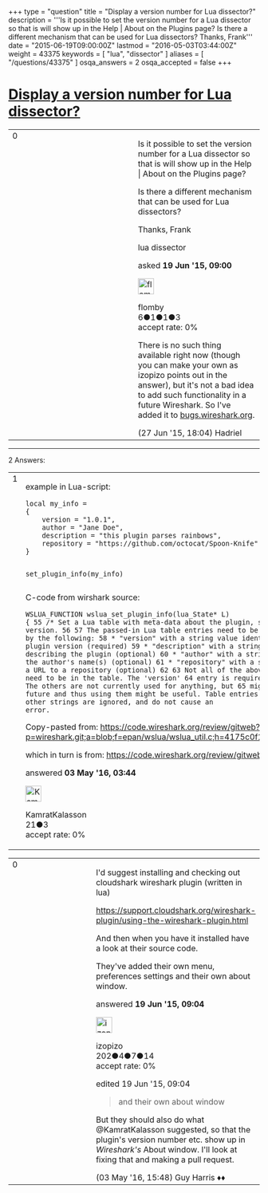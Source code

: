 +++
type = "question"
title = "Display a version number for Lua dissector?"
description = '''Is it possible to set the version number for a Lua dissector so that is will show up in the Help | About on the Plugins page?  Is there a different mechanism that can be used for Lua dissectors? Thanks, Frank'''
date = "2015-06-19T09:00:00Z"
lastmod = "2016-05-03T03:44:00Z"
weight = 43375
keywords = [ "lua", "dissector" ]
aliases = [ "/questions/43375" ]
osqa_answers = 2
osqa_accepted = false
+++

<div class="headNormal">

# [Display a version number for Lua dissector?](/questions/43375/display-a-version-number-for-lua-dissector)

</div>

<div id="main-body">

<div id="askform">

<table id="question-table" style="width:100%;"><colgroup><col style="width: 50%" /><col style="width: 50%" /></colgroup><tbody><tr class="odd"><td style="width: 30px; vertical-align: top"><div class="vote-buttons"><div id="post-43375-score" class="post-score" title="current number of votes">0</div><div id="favorite-count" class="favorite-count"></div></div></td><td><div id="item-right"><div class="question-body"><p>Is it possible to set the version number for a Lua dissector so that is will show up in the Help | About on the Plugins page?<br />
</p><p>Is there a different mechanism that can be used for Lua dissectors?</p><p>Thanks, Frank</p></div><div id="question-tags" class="tags-container tags">lua dissector</div><div id="question-controls" class="post-controls"></div><div class="post-update-info-container"><div class="post-update-info post-update-info-user"><p>asked <strong>19 Jun '15, 09:00</strong></p><img src="https://secure.gravatar.com/avatar/1f9965ec0a514fe5b45320abd193b6a3?s=32&amp;d=identicon&amp;r=g" class="gravatar" width="32" height="32" alt="flomby&#39;s gravatar image" /><p>flomby<br />
<span class="score" title="6 reputation points">6</span><span title="1 badges"><span class="badge1">●</span><span class="badgecount">1</span></span><span title="1 badges"><span class="silver">●</span><span class="badgecount">1</span></span><span title="3 badges"><span class="bronze">●</span><span class="badgecount">3</span></span><br />
<span class="accept_rate" title="Rate of the user&#39;s accepted answers">accept rate:</span> <span title="flomby has no accepted answers">0%</span> </br></p></div></div><div id="comments-container-43375" class="comments-container"><span id="43615"></span><div id="comment-43615" class="comment"><div id="post-43615-score" class="comment-score"></div><div class="comment-text"><p>There is no such thing available right now (though you can make your own as izopizo points out in the answer), but it's not a bad idea to add such functionality in a future Wireshark. So I've added it to <a href="https://bugs.wireshark.org/bugzilla/show_bug.cgi?id=11315">bugs.wireshark.org</a>.</p></div><div id="comment-43615-info" class="comment-info"><span class="comment-age">(27 Jun '15, 18:04)</span> Hadriel</div></div></div><div id="comment-tools-43375" class="comment-tools"></div><div class="clear"></div><div id="comment-43375-form-container" class="comment-form-container"></div><div class="clear"></div></div></td></tr></tbody></table>

------------------------------------------------------------------------

<div class="tabBar">

<span id="sort-top"></span>

<div class="headQuestions">

2 Answers:

</div>

</div>

<span id="52170"></span>

<div id="answer-container-52170" class="answer">

<table style="width:100%;"><colgroup><col style="width: 50%" /><col style="width: 50%" /></colgroup><tbody><tr class="odd"><td style="width: 30px; vertical-align: top"><div class="vote-buttons"><div id="post-52170-score" class="post-score" title="current number of votes">1</div></div></td><td><div class="item-right"><div class="answer-body"><p>example in Lua-script:</p><pre><code>local my_info = 
{
    version = &quot;1.0.1&quot;,
    author = &quot;Jane Doe&quot;,
    description = &quot;this plugin parses rainbows&quot;,
    repository = &quot;https://github.com/octocat/Spoon-Knife&quot;
}

set_plugin_info(my_info)</code></pre><p>C-code from wirshark source:</p><pre><code>WSLUA_FUNCTION wslua_set_plugin_info(lua_State* L) {
  55     /*  Set a Lua table with meta-data about the plugin, such as version.
  56 
  57         The passed-in Lua table entries need to be keyed/indexed by the following:
  58          * &quot;version&quot; with a string value identifying the plugin version (required)
  59          * &quot;description&quot; with a string value describing the plugin (optional)
  60          * &quot;author&quot; with a string value of the author&#39;s name(s) (optional)
  61          * &quot;repository&quot; with a string value of a URL to a repository (optional)
  62 
  63         Not all of the above key entries need to be in the table. The &#39;version&#39;
  64         entry is required, however. The others are not currently used for anything, but
  65         might be in the future and thus using them might be useful. Table entries keyed
  66         by other strings are ignored, and do not cause an error.</code></pre><p>Copy-pasted from: <a href="https://code.wireshark.org/review/gitweb?p=wireshark.git;a=blob;f=epan/wslua/wslua_util.c;h=4175c0f170fd3ed87392e0dc6a9df200803f610a;hb=23163520ad2a96aa9c22ebae8f3fcc91e93d2461">https://code.wireshark.org/review/gitweb?p=wireshark.git;a=blob;f=epan/wslua/wslua_util.c;h=4175c0f170fd3ed87392e0dc6a9df200803f610a;hb=23163520ad2a96aa9c22ebae8f3fcc91e93d2461</a></p><p>which in turn is from: <a href="https://code.wireshark.org/review/gitweb?p=wireshark.git;a=commit;h=23163520ad2a96aa9c22ebae8f3fcc91e93d2461">https://code.wireshark.org/review/gitweb?p=wireshark.git;a=commit;h=23163520ad2a96aa9c22ebae8f3fcc91e93d2461</a></p></div><div class="answer-controls post-controls"></div><div class="post-update-info-container"><div class="post-update-info post-update-info-user"><p>answered <strong>03 May '16, 03:44</strong></p><img src="https://secure.gravatar.com/avatar/28d0f2e999fefc0514aee9223bc9fa83?s=32&amp;d=identicon&amp;r=g" class="gravatar" width="32" height="32" alt="KamratKalasson&#39;s gravatar image" /><p>KamratKalasson<br />
<span class="score" title="21 reputation points">21</span><span title="3 badges"><span class="bronze">●</span><span class="badgecount">3</span></span><br />
<span class="accept_rate" title="Rate of the user&#39;s accepted answers">accept rate:</span> <span title="KamratKalasson has no accepted answers">0%</span></p></div></div><div id="comments-container-52170" class="comments-container"></div><div id="comment-tools-52170" class="comment-tools"></div><div class="clear"></div><div id="comment-52170-form-container" class="comment-form-container"></div><div class="clear"></div></div></td></tr></tbody></table>

</div>

<span id="43376"></span>

<div id="answer-container-43376" class="answer">

<table style="width:100%;"><colgroup><col style="width: 50%" /><col style="width: 50%" /></colgroup><tbody><tr class="odd"><td style="width: 30px; vertical-align: top"><div class="vote-buttons"><div id="post-43376-score" class="post-score" title="current number of votes">0</div></div></td><td><div class="item-right"><div class="answer-body"><p>I'd suggest installing and checking out cloudshark wireshark plugin (written in lua)</p><p><a href="https://support.cloudshark.org/wireshark-plugin/using-the-wireshark-plugin.html">https://support.cloudshark.org/wireshark-plugin/using-the-wireshark-plugin.html</a></p><p>And then when you have it installed have a look at their source code.</p><p>They've added their own menu, preferences settings and their own about window.</p></div><div class="answer-controls post-controls"></div><div class="post-update-info-container"><div class="post-update-info post-update-info-user"><p>answered <strong>19 Jun '15, 09:04</strong></p><img src="https://secure.gravatar.com/avatar/96df873546556d82f89c599816554877?s=32&amp;d=identicon&amp;r=g" class="gravatar" width="32" height="32" alt="izopizo&#39;s gravatar image" /><p>izopizo<br />
<span class="score" title="202 reputation points">202</span><span title="4 badges"><span class="badge1">●</span><span class="badgecount">4</span></span><span title="7 badges"><span class="silver">●</span><span class="badgecount">7</span></span><span title="14 badges"><span class="bronze">●</span><span class="badgecount">14</span></span><br />
<span class="accept_rate" title="Rate of the user&#39;s accepted answers">accept rate:</span> <span title="izopizo has no accepted answers">0%</span></p></div><div class="post-update-info post-update-info-edited"><p>edited 19 Jun '15, 09:04</p></div></div><div id="comments-container-43376" class="comments-container"><span id="52206"></span><div id="comment-52206" class="comment"><div id="post-52206-score" class="comment-score"></div><div class="comment-text"><blockquote><p>and their own about window</p></blockquote><p>But they should also do what @KamratKalasson suggested, so that the plugin's version number etc. show up in <em>Wireshark's</em> About window. I'll look at fixing that and making a pull request.</p></div><div id="comment-52206-info" class="comment-info"><span class="comment-age">(03 May '16, 15:48)</span> Guy Harris ♦♦</div></div></div><div id="comment-tools-43376" class="comment-tools"></div><div class="clear"></div><div id="comment-43376-form-container" class="comment-form-container"></div><div class="clear"></div></div></td></tr></tbody></table>

</div>

<div class="paginator-container-left">

</div>

</div>

</div>

